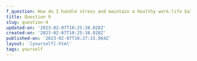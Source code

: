```yaml
---
f_question: How do I handle stress and maintain a healthy work-life balance?
title: Question 9
slug: question-9
updated-on: '2023-02-07T10:25:38.028Z'
created-on: '2023-02-07T10:25:38.028Z'
published-on: '2023-02-07T10:27:15.964Z'
layout: '[yourself].html'
tags: yourself
---
```



